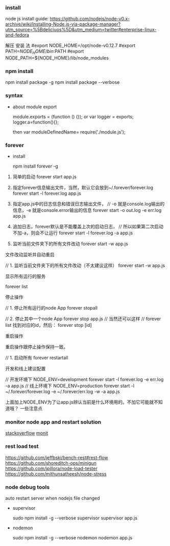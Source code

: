 ### install

node js install guide: https://github.com/nodejs/node-v0.x-archive/wiki/Installing-Node.js-via-package-manager?utm_source=%5Bdeliciuos%5D&utm_medium=twitter#enterprise-linux-and-fedora

解压 安装 法
#export NODE_HOME=/opt/node-v0.12.7
#export PATH=${NODE_HOME}/bin:$PATH
#export NODE_PATH=${NODE_HOME}/lib/node_modules

### npm install

  npm install package -g
  npm install package --verbose

### syntax

- about module export

  module.exports = (function () {));
  or
  var logger = exports;
  logger.a=function(){};

  then
  var moduleDefinedName= require('./module.js');

### forever  
- install

  npm install forever -g

1. 简单的启动
forever start app.js

2. 指定forever信息输出文件，当然，默认它会放到~/.forever/forever.log
forever start -l forever.log app.js

3. 指定app.js中的日志信息和错误日志输出文件，
//  -o 就是console.log输出的信息，-e 就是console.error输出的信息
forever start -o out.log -e err.log app.js

4. 追加日志，forever默认是不能覆盖上次的启动日志，
//  所以如果第二次启动不加-a，则会不让运行
forever start -l forever.log -a app.js

 5. 监听当前文件夹下的所有文件改动
forever start -w app.js

文件改动监听并自动重启

// 1. 监听当前文件夹下的所有文件改动（不太建议这样）
forever start -w app.js

显示所有运行的服务

forever list

停止操作

// 1. 停止所有运行的node App
forever stopall

// 2. 停止其中一个node App
forever stop app.js
// 当然还可以这样
// forever list 找到对应的id，然后：
forever stop [id]

重启操作

重启操作跟停止操作保持一致。

// 1. 启动所有
forever restartall

开发和线上建议配置

// 开发环境下
NODE_ENV=development forever start -l forever.log -e err.log -a app.js
// 线上环境下
NODE_ENV=production forever start -l ~/.forever/forever.log -e ~/.forever/err.log -w -a app.js

上面加上NODE_ENV为了让app.js辨认当前是什么环境用的。不加它可能就不知道哦？
一些注意点

### monitor node app and restart solution

  [stackoverflow](http://stackoverflow.com/questions/23713508/restart-node-js-forever-process-if-response-time-too-big)
  [monit](http://howtonode.org/deploying-node-upstart-monit)

### rest load test

  https://github.com/jeffbski/bench-rest#rest-flow
  https://github.com/shoreditch-ops/minigun
  https://github.com/jpillora/node-load-tester
  https://github.com/mithunsatheesh/node-stress

### node debug tools

auto restart server when nodejs file changed

- supervisor

    sudo npm install -g --verbose supervisor
    supervisor app.js

- nodemon

    sudo npm install -g --verbose nodemon
    nodemon app.js
